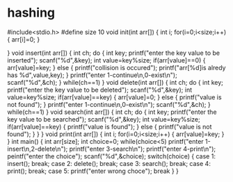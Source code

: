 # hashing



#include<stdio.h>
#define size 10
void init(int arr[])
{
        int i;
        for(i=0;i<size;i++)
        {
                arr[i]=0;
        }

}
void insert(int arr[])
{
        int ch;
        do
        {
                int key;
                printf("enter the key value to be inserted");
                scanf("%d",&key);
                int value=key%size;
                if(arr[value]==0)
                {
                arr[value]=key;
                }
                else
                {
                printf("collision is occured");
        printf("arr[%d]is alredy has %d",value,key);
                }
        printf("enter 1-continue\n,0-exist\n");
        scanf("%d",&ch);
        }
while(ch==1)
}
void delete(int arr[])
{
        int ch;
        do
        {
                int key;
                printf("enter the key value to be deleted");
                scanf("%d",&key);
                int value=key%size;
                if(arr[value]==key)
                {
                        arr[value]=0;
                }
                else
                {
                        printf("value is not found");
                }
                printf("enter 1-continue\n,0-exist\n");
                scanf("%d",&ch);
        }
        while(ch==1)
}
void search(int arr[])
{
        int ch;
        do
        {
                int key;
                printf("enter the key value to be searched");
                scanf("%d",&key);
                int value=key%size;
                if(arr[value]==key)
                {
                        printf("value is found");
                }
                else
                {
                        printf("value is not found");
                }
        }
}
void print(int arr[])
{
        int i;
        for(i=0;i<size;i++)
        {
                arr[value]=key;
        }
}
int main()
{
        int arr[size];
        int choice=0;
        while(choice<5)
        printf("enter 1-insert\n,2-delete\n");
        printf("enter 3-search\n");
        printf("enter 4-print\n");
        peintf("enter the choice");
        scanf("%d",&choice);
        switch(choice)
        {
                case 1:
                        insert();
                        break;
                case 2:
                        delete();
                        break;
                case 3:
                        search();
                        break;
                case 4:
                        print();
                        break;
                case 5:
                        printf("enter wrong choce");
                        break
        }
}
